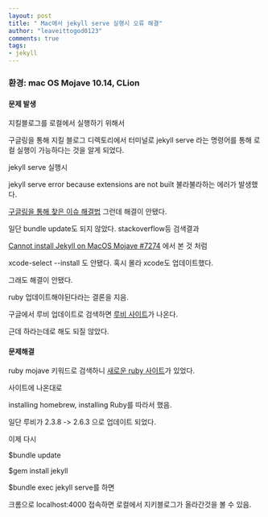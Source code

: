 ```yaml
---
layout: post
title: " Mac에서 jekyll serve 실행시 오류 해결"
author: "leaveittogod0123"
comments: true
tags:
- jekyll
---
```


### 환경: mac OS Mojave 10.14, CLion

#### 문제 발생
지킬블로그를 로컬에서 실행하기 위해서  

구글링을 통해 지킬 블로그 디렉토리에서 터미널로 jekyll serve 라는 명령어를 통해 로컬 실행이 가능하다는 것을 알게 되었다.

jekyll serve 실행시  

jekyll serve error because extensions are not built 불라불라하는 에러가 발생했다.

[구글링을 통해 찾은 이슈 해결법](https://github.com/jekyll/jekyll/issues/7317) 그런데 해결이 안됐다.

일단 bundle update도 되지 않았다. stackoverflow등 검색결과

[Cannot install Jekyll on MacOS Mojave #7274](https://github.com/jekyll/jekyll/issues/7274) 에서 본 것 처럼

xcode-select --install 도 안됐다. 혹시 몰라 xcode도 업데이트했다.

그래도 해결이 안됐다.

ruby 업데이트해야된다라는 결론을 지음.


구글에서 루비 업데이트로 검색하면 [루비 사이트](https://www.ruby-lang.org/ko/documentation/installation/)가 나온다.

근데 하라는데로 해도 되질 않았다.

#### 문제해결

ruby mojave 키워드로 검색하니 [새로운 ruby 사이트](https://gorails.com/setup/osx/10.14-mojave)가 있었다.

사이트에 나온대로  

installing homebrew, installing Ruby를 따라서 했음.

일단 루비가 2.3.8 -> 2.6.3 으로 업데이트 되었다.

이제 다시 

$bundle update

$gem install jekyll

$bundle exec jekyll serve를 하면

크롬으로 localhost:4000 접속하면 로컬에서 지키블로그가 올라간것을 볼 수 있음.